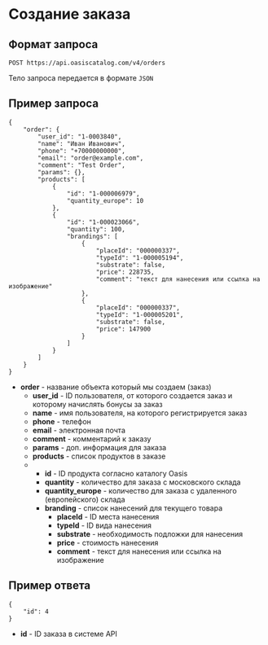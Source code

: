 # Создание заказа

## Формат запроса

```text
POST https://api.oasiscatalog.com/v4/orders
```

Тело запроса передается в формате `JSON`

## Пример запроса

```text
{
    "order": {
        "user_id": "1-0003840",
        "name": "Иван Иванович",
        "phone": "+70000000000",
        "email": "order@example.com",
        "comment": "Test Order",
        "params": {},
        "products": [
            {
                "id": "1-000006979",
                "quantity_europe": 10
            },
            {
                "id": "1-000023066",
                "quantity": 100,
                "brandings": [
                    {
                        "placeId": "000000337",
                        "typeId": "1-000005194",
                        "substrate": false,
                        "price": 228735,
                        "comment": "текст для нанесения или ссылка на изображение"
                    },
                    {
                        "placeId": "000000337",
                        "typeId": "1-000005201",
                        "substrate": false,
                        "price": 147900
                    }
                ]
            }
        ]
    }
}
```

* **order** - название объекта который мы создаем \(заказ\)
  * **user\_id** - ID пользователя, от которого создается заказ и которому начислять бонусы за заказ
  * **name** - имя пользователя, на которого регистрируется заказ
  * **phone** - телефон
  * **email** - электронная почта
  * **comment** - комментарий к заказу
  * **params** - доп. информация для заказа
  * **products** - список продуктов в заказе
  * * **id** - ID продукта согласно каталогу Oasis
    * **quantity** - количество для заказа с московского склада
    * **quantity\_europe** - количество для заказа с удаленного \(европейского\) склада
    * **branding** - список нанесений для текущего товара
      * **placeId** - ID места нанесения
      * **typeId** - ID вида нанесения
      * **substrate** - необходимость подложки для нанесения
      * **price** - стоимость нанесения
      * **comment** - текст для нанесения или ссылка на изображение

## Пример ответа

```text
{
    "id": 4
}
```

* **id** - ID заказа в системе API

